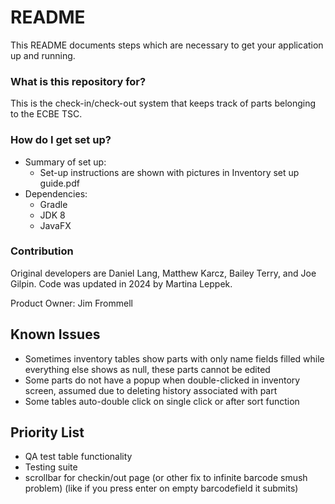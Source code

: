 # README #

This README documents steps which are necessary to get your application up and running.

### What is this repository for? ###

This is the check-in/check-out system that keeps track of parts belonging to the ECBE TSC.

### How do I get set up? ###

* Summary of set up:
  * Set-up instructions are shown with pictures in Inventory set up guide.pdf
* Dependencies:
  * Gradle
  * JDK 8
  * JavaFX

### Contribution ###

Original developers are Daniel Lang, Matthew Karcz, Bailey Terry, and Joe Gilpin. Code was updated in 2024 by Martina Leppek.

Product Owner: Jim Frommell

## Known Issues ##
* Sometimes inventory tables show parts with only name fields filled while everything else shows as null, these parts cannot be edited
* Some parts do not have a popup when double-clicked in inventory screen, assumed due to deleting history associated with part
* Some tables auto-double click on single click or after sort function

## Priority List ##
* QA test table functionality
* Testing suite
* scrollbar for checkin/out page (or other fix to infinite barcode smush problem) (like if you press enter on empty barcodefield it submits)
